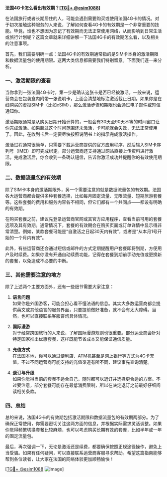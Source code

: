 **法国4G卡怎么看出有效期？[[TG💪+ @esim1088](https://t.me/s/esim1088)]**

在法国旅行或者长期居住的人，可能会遇到需要购买或使用法国4G卡的情况。对于初次接触这种服务的人来说，了解如何查看4G卡的有效期是一个非常重要的技能。毕竟，谁也不想因为忘记了有效期而无法正常使用网络，从而影响到日常生活或旅行计划呢？这篇文章就来详细讲解一下法国4G卡的有效期怎么看，以及相关的注意事项。

首先，我们需要明确一点：法国4G卡的有效期通常指的是SIM卡本身的激活期限和数据流量包的使用期限。这两大类信息都需要我们特别留意。下面我们逐一来分析。

### 一、激活期限的查看

当你拿到一张法国4G卡时，第一步是确认这张卡是否已经被激活。一般来说，运营商会在包装盒内附带一张说明卡，上面会清楚地标注激活截止日期。如果你是在线购买的虚拟SIM卡（比如eSIM），那么激活步骤和期限也会通过电子邮件或短信通知你。

激活期限通常是从购买日期开始计算的，一般会有30天至90天不等的时间窗口让你完成激活。如果超过这个时间范围还未激活，卡可能就会失效，无法正常使用了。因此，在收到卡后一定要尽快按照说明书上的指示完成激活操作。

激活过程通常很简单，只需要下载运营商提供的官方应用程序，然后输入SIM卡序列号（IMEI）即可完成绑定。部分运营商还支持通过网站直接上传资料进行激活。完成激活后，你会收到一条确认短信，告诉你激活成功并提醒你的有效使用期限。

### 二、数据流量包的有效期

除了SIM卡本身的激活期限外，另一个需要注意的就是数据流量包的有效期。法国各大运营商都会提供多种套餐选择，比如每月固定流量、无限流量、短期旅游套餐等。这些套餐的费用和服务内容各不相同，但它们都有一个共同点——都设有明确的有效期。

在购买套餐之前，建议先登录运营商官网或其官方应用程序，查看当前可用的套餐选项及其有效期。通常情况下，套餐的有效期会在购买页面或订单详情中显示得非常清楚。例如，某款套餐可能是“自激活之日起30天内有效”，或者是“从本月1号开始的一个月内有效”。

此外，有些运营商还会通过短信或邮件的方式定期提醒用户套餐即将到期，方便用户及时续费。如果你没有开通自动续费功能，记得在套餐到期前手动充值或更换新的套餐，以免造成不必要的中断。

### 三、其他需要注意的地方

除了上述两个主要方面外，还有一些细节需要大家注意：

1. **语言问题**  
   如果你是外国游客，可能会担心看不懂法语的信息。其实大多数运营商都会提供英文或其他语言的服务界面，只要提前做好准备，就不会有太大障碍。当然，也可以直接联系客服咨询具体情况。

2. **国际漫游**  
   对于经常跨国旅行的人来说，了解国际漫游规则也很重要。部分运营商会针对特定国家推出优惠套餐，这样既能节省成本又能保证通信质量。

3. **充值方式**  
   在法国本地，你可以通过便利店、ATM机甚至是网上银行等方式为4G卡充值。不过不同运营商可能支持的充值渠道有所不同，建议事先查询清楚。

4. **退订与升级**  
   如果你觉得当前的套餐不适合自己，随时都可以退订并选择更合适的方案。不过要注意，部分套餐可能存在最低消费限制，所以在决定退订之前最好仔细阅读相关条款。

### 四、总结

总的来说，法国4G卡的有效期包括激活期限和数据流量包的有效期两部分。为了确保正常使用，你需要密切关注这两方面的信息，并根据实际需求灵活调整。如果你觉得频繁切换套餐比较麻烦，也可以考虑购买长期有效的套餐，比如半年或一年的固定流量包。

最后，再次强调一下，无论是激活还是续费，都要确保按照正规途径操作，避免上当受骗。如果有任何疑问，可以直接联系运营商客服寻求帮助。希望这篇指南能够帮到各位读者，让大家在法国的网络体验更加顺畅愉快！

[[TG💪+ @esim1088](https://t.me/s/esim1088) ![Image](https://i.postimg.cc/4NQfJmqS/Snipaste-2025-05-13-00-14-12.png)]
